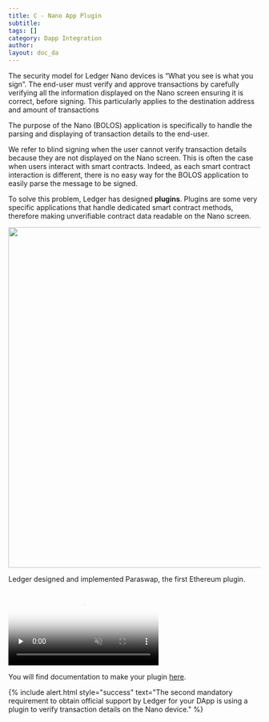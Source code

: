 ```yaml
---
title: C - Nano App Plugin
subtitle:
tags: []
category: Dapp Integration
author:
layout: doc_da
---
```


The security model for Ledger Nano devices is “What you see is what you sign”.
The end-user must verify and approve transactions by carefully verifying all the information displayed on the Nano screen ensuring it is correct, before signing. This particularly applies to the destination address and amount of transactions

The purpose of the Nano (BOLOS) application is specifically to handle the parsing and displaying of transaction details to the end-user.

We refer to blind signing when the user cannot verify transaction details because they are not displayed on the Nano screen.
This is often the case when users interact with smart contracts. Indeed, as each smart contract interaction is different, there is no easy way for the BOLOS application to easily parse the message to be signed.

To solve this problem, Ledger has designed <b>plugins</b>. Plugins are some very specific applications that handle dedicated smart contract methods, therefore making unverifiable contract data readable on the Nano screen.

<!-- ------------- Image ------------- -->
<div style="text-align:center">
<img width="680" src="../images/plugin.png">
</div>
<!-- --------------------------------- -->

Ledger designed and implemented Paraswap, the first Ethereum plugin.

<video controls muted preload='none' poster='../images/paraswap.png' ><source src="../videos/paraswap.mp4" type='video/mp4'></video><br>

You will find documentation to make your plugin [here](https://github.com/LedgerHQ/app-ethereum/blob/named-external-plugins/doc/ethapp_plugins.asc).

<!--  -->
{% include alert.html style="success" text="The second mandatory requirement to obtain official support by Ledger for your DApp is using a plugin to verify transaction details on the Nano device." %}
<!--  -->

